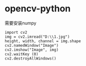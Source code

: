 # opencv-python

需要安装numpy

```
import cv2  
img = cv2.imread("D:\\1.jpg") 
height, width, channel = img.shape
cv2.namedWindow("Image")  
cv2.imshow("Image", img)  
cv2.waitKey (0)  
cv2.destroyAllWindows()
```  

